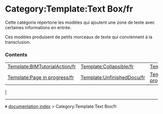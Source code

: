 # Category:Template:Text Box/fr
Cette catégorie répertorie les modèles qui ajoutent une zone de texte avec certaines informations en entrée.

Ces modèles produisent de petits morceaux de texte qui conviennent à la transclusion.

### Contents

|     |     |     |
| --- | --- | --- |
| [Template:BIMTutorialAction/fr](Template_BIMTutorialAction/fr.md) | [Template:Collapsible/fr](Template_Collapsible/fr.md) | [Template:Languages/fr](Template_Languages/fr.md) |
| [Template:Page in progress/fr](Template_Page_in_progress/fr.md) | [Template:UnfinishedDocu/fr](Template_UnfinishedDocu/fr.md) | [Template:Work in progress/fr](Template_Work_in_progress/fr.md) |
|



---
⏵ [documentation index](../README.md) > Category:Template:Text Box/fr
